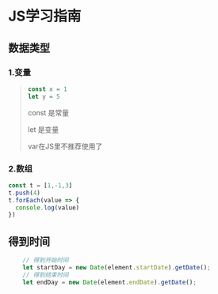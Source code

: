 # JS学习指南

## 数据类型

### 1.变量

>```javascript
>const x = 1
>let y = 5
>```
>
>const 是常量
>
>let 是变量
>
>var在JS里不推荐使用了

### 2.数组

```javascript
const t = [1,-1,3]
t.push(4)
t.forEach(value => {
  console.log(value)  
})
```



## 得到时间

```javascript
    // 得到开始时间
    let startDay = new Date(element.startDate).getDate();
    // 得到结束时间
    let endDay = new Date(element.endDate).getDate();
```

